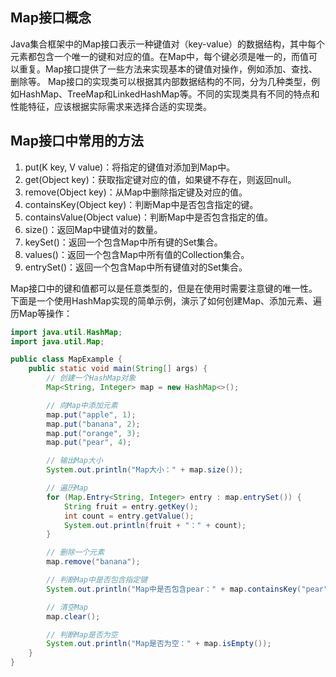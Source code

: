 ## Map接口概念
Java集合框架中的Map接口表示一种键值对（key-value）的数据结构，其中每个元素都包含一个唯一的键和对应的值。在Map中，每个键必须是唯一的，而值可以重复。Map接口提供了一些方法来实现基本的键值对操作，例如添加、查找、删除等。
Map接口的实现类可以根据其内部数据结构的不同，分为几种类型，例如HashMap、TreeMap和LinkedHashMap等。不同的实现类具有不同的特点和性能特征，应该根据实际需求来选择合适的实现类。
## Map接口中常用的方法

1. put(K key, V value)：将指定的键值对添加到Map中。
2. get(Object key)：获取指定键对应的值，如果键不存在，则返回null。
3. remove(Object key)：从Map中删除指定键及对应的值。
4. containsKey(Object key)：判断Map中是否包含指定的键。
5. containsValue(Object value)：判断Map中是否包含指定的值。
6. size()：返回Map中键值对的数量。
7. keySet()：返回一个包含Map中所有键的Set集合。
8. values()：返回一个包含Map中所有值的Collection集合。
9. entrySet()：返回一个包含Map中所有键值对的Set集合。

Map接口中的键和值都可以是任意类型的，但是在使用时需要注意键的唯一性。下面是一个使用HashMap实现的简单示例，演示了如何创建Map、添加元素、遍历Map等操作：
```java
import java.util.HashMap;
import java.util.Map;

public class MapExample {
    public static void main(String[] args) {
        // 创建一个HashMap对象
        Map<String, Integer> map = new HashMap<>();

        // 向Map中添加元素
        map.put("apple", 1);
        map.put("banana", 2);
        map.put("orange", 3);
        map.put("pear", 4);

        // 输出Map大小
        System.out.println("Map大小：" + map.size());

        // 遍历Map
        for (Map.Entry<String, Integer> entry : map.entrySet()) {
            String fruit = entry.getKey();
            int count = entry.getValue();
            System.out.println(fruit + "：" + count);
        }

        // 删除一个元素
        map.remove("banana");

        // 判断Map中是否包含指定键
        System.out.println("Map中是否包含pear：" + map.containsKey("pear"));

        // 清空Map
        map.clear();

        // 判断Map是否为空
        System.out.println("Map是否为空：" + map.isEmpty());
    }
}

```
